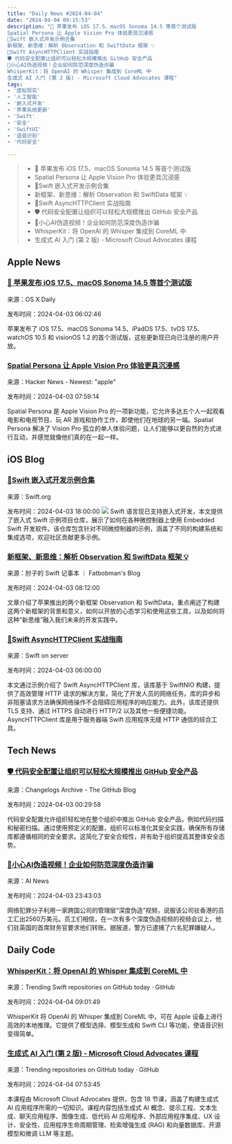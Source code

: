 ```yaml
---
title: "Daily News #2024-04-04"
date: "2024-04-04 09:15:53"
description: "🥳 苹果发布 iOS 17.5、macOS Sonoma 14.5 等首个测试版
Spatial Persona 让 Apple Vision Pro 体验更具沉浸感
🌟Swift 嵌入式开发示例合集
新框架、新思维：解析 Observation 和 SwiftData 框架 💡
🌟Swift AsyncHTTPClient 实战指南
🛡️ 代码安全配置让组织可以轻松大规模推出 GitHub 安全产品
🤔小心AI伪造视频！企业如何防范深度伪造诈骗
WhisperKit：将 OpenAI 的 Whisper 集成到 CoreML 中
生成式 AI 入门 (第 2 版) - Microsoft Cloud Advocates 课程"
tags: 
- '虚拟现实'
- '人工智能'
- '嵌入式开发'
- '苹果系统更新'
- 'Swift'
- '安全'
- 'SwiftUI'
- '语音识别'
- '代码安全'

---
```


> - 🥳 苹果发布 iOS 17.5、macOS Sonoma 14.5 等首个测试版
> - Spatial Persona 让 Apple Vision Pro 体验更具沉浸感
> - 🌟Swift 嵌入式开发示例合集
> - 新框架、新思维：解析 Observation 和 SwiftData 框架 💡
> - 🌟Swift AsyncHTTPClient 实战指南
> - 🛡️ 代码安全配置让组织可以轻松大规模推出 GitHub 安全产品
> - 🤔小心AI伪造视频！企业如何防范深度伪造诈骗
> - WhisperKit：将 OpenAI 的 Whisper 集成到 CoreML 中
> - 生成式 AI 入门 (第 2 版) - Microsoft Cloud Advocates 课程

## Apple News

### [🥳 苹果发布 iOS 17.5、macOS Sonoma 14.5 等首个测试版](https://osxdaily.com/2024/04/02/first-beta-of-ios-17-5-macos-sonoma-14-5-ipados-17-5-released-for-testing/)

来源：OS X Daily

发布时间：2024-04-03 06:02:46

苹果发布了 iOS 17.5、macOS Sonoma 14.5、iPadOS 17.5、tvOS 17.5、watchOS 10.5 和 visionOS 1.2 的首个测试版，这些更新现已向已注册的用户开放。

### [Spatial Persona 让 Apple Vision Pro 体验更具沉浸感](https://www.inverse.com/tech/spatial-persona-apple-vision-pro)

来源：Hacker News - Newest: "apple"

发布时间：2024-04-03 07:59:14

Spatial Persona 是 Apple Vision Pro 的一项新功能，它允许多达五个人一起观看电影和电视节目、玩 AR 游戏和协作工作，即使他们在地球的另一端。Spatial Persona 解决了 Vision Pro 孤立的单人体验问题，让人们能够以更自然的方式进行互动，并感觉就像他们真的在一起一样。

## iOS Blog

### [🌟Swift 嵌入式开发示例合集](https://swift.org/blog/embedded-swift-examples/)

来源：Swift.org

发布时间：2024-04-03 18:00:00
![](https://www.swift.org/assets/images/embedded-examples/boards.jpg)
Swift 语言现已支持嵌入式开发，本文提供了嵌入式 Swift 示例项目仓库，展示了如何在各种微控制器上使用 Embedded Swift 开发软件。该仓库包含针对不同微控制器的示例，涵盖了不同的构建系统和集成选项，欢迎社区贡献更多示例。

### [新框架、新思维：解析 Observation 和 SwiftData 框架 💡](https://fatbobman.com/zh/posts/new-frameworks-new-mindset/)

来源：肘子的 Swift 记事本 ｜ Fatbobman's Blog

发布时间：2024-04-03 08:12:00

文章介绍了苹果推出的两个新框架 Observation 和 SwiftData，重点阐述了构建这两个新框架的背景和意义，如何以开放的心态学习和使用这些工具，以及如何将这种“新思维”融入我们未来的开发实践中。

### [🌟Swift AsyncHTTPClient 实战指南](https://swiftonserver.com/async-http-client-by-example/)

来源：Swift on server

发布时间：2024-04-03 06:00:00

本文通过示例介绍了 Swift AsyncHTTPClient 库，该库基于 SwiftNIO 构建，提供了高效管理 HTTP 请求的解决方案，简化了开发人员的网络任务。库的异步和非阻塞请求方法确保网络操作不会阻碍应用程序的响应能力。此外，该库还提供 TLS 支持、通过 HTTPS 自动进行 HTTP/2 以及其他一些便捷功能。AsyncHTTPClient 库是用于服务器端 Swift 应用程序无缝 HTTP 通信的综合工具。

## Tech News

### [🛡️ 代码安全配置让组织可以轻松大规模推出 GitHub 安全产品](https://github.blog/changelog/2024-04-02-code-security-configurations-let-organizations-easily-roll-out-github-security-products-at-scale)

来源：Changelogs Archive - The GitHub Blog

发布时间：2024-04-03 00:29:58

代码安全配置允许组织轻松地在整个组织中推出 GitHub 安全产品，例如代码扫描和秘密扫描。通过使用预定义的配置，组织可以标准化其安全实践，确保所有存储库都遵循相同的安全要求。这简化了安全合规性，并有助于组织提高其整体安全态势。

### [🤔小心AI伪造视频！企业如何防范深度伪造诈骗](https://www.artificialintelligence-news.com/2024/04/03/how-to-safeguard-your-business-ai-generated-deepfakes/)

来源：AI News

发布时间：2024-04-03 23:43:03

网络犯罪分子利用一家跨国公司的管理层“深度伪造”视频，说服该公司驻香港的员工汇出2560万美元。员工们相信，在一次有多个深度伪造视频的视频会议上，他们驻英国的首席财务官要求他们转账。据报道，警方已逮捕了六名犯罪嫌疑人。

## Daily Code

### [WhisperKit：将 OpenAI 的 Whisper 集成到 CoreML 中](https://github.com/argmaxinc/WhisperKit)

来源：Trending Swift repositories on GitHub today · GitHub

发布时间：2024-04-04 09:01:49

WhisperKit 将 OpenAI 的 Whisper 集成到 CoreML 中，可在 Apple 设备上进行高效的本地推理。它提供了模型选择、模型生成和 Swift CLI 等功能，使语音识别变得简单。

### [生成式 AI 入门 (第 2 版) - Microsoft Cloud Advocates 课程](https://github.com/microsoft/generative-ai-for-beginners)

来源：Trending repositories on GitHub today · GitHub

发布时间：2024-04-04 07:53:45

本课程由 Microsoft Cloud Advocates 提供，包含 18 节课，涵盖了构建生成式 AI 应用程序所需的一切知识。课程内容包括生成式 AI 概念、提示工程、文本生成、聊天应用程序、图像生成、低代码 AI 应用程序、外部应用程序集成、UX 设计、安全性、应用程序生命周期管理、检索增强生成 (RAG) 和向量数据库、开源模型和微调 LLM 等主题。
